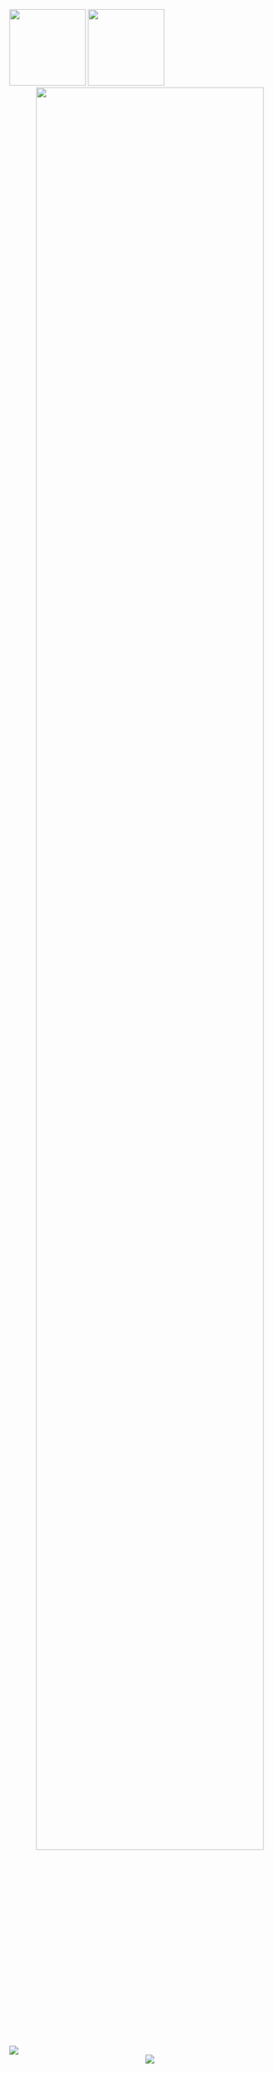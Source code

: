 <!-- GitHub 数据统计 -->
<img height="137px" src="https://github-readme-stats-git-masterrstaa-rickstaa.vercel.app/api?username=princepride&hide_title=true&hide_border=true&show_icons=true&include_all_commits=true&line_height=21text_color=000&icon_color=000&bg_color=0,ea6161,ffc64d,fffc4d,52fa5a&theme=graywhite" />
<img height="137px" src="https://github-readme-stats-git-masterrstaa-rickstaa.vercel.app/api/top-langs/?username=princepride&hide_title=true&hide_border=true&layout=compact&langs_count=6&text_color=000&icon_color=fff&bg_color=0,52fa5a,4dfcff,c64dff&theme=graywhite" /><br>
<div align="center"> <img width="90%" src="https://github-readme-activity-graph.vercel.app/graph?username=princepride&theme=react-dark"/></div>
<div><img src="https://github-profile-trophy.vercel.app/?username=princepride" /></div>
<div align="center"> <img src="https://github-readme-streak-stats.herokuapp.com/?user=princepride" /></div>
